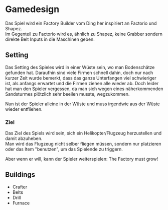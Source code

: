 # Gamedesign

Das Spiel wird ein Factory Builder vom Ding her inspiriert an Factorio und Shapez.  
Im Gegenteil zu Factorio wird es, ähnlich zu Shapez, keine Grabber sondern direkte Belt Inputs in die Maschinen geben.

## Setting

Das Setting des Spieles wird in einer Wüste sein, wo man Bodenschätze gefunden hat.
Daraufhin sind viele Firmen schnell dahin, doch nur nach kurzer Zeit wurde bemerkt,
dass das ganze Unterfangen viel schwieriger ist, als anfangs erwartet und die Firmen
ziehen alle wieder ab. Doch leider hat man den Spieler vergessen, da man sich wegen
eines näherkommenden Sandsturmes plötzlich sehr beeilen musste, wegzukommen.

Nun ist der Spieler alleine in der Wüste und muss irgendwie aus der Wüste wieder entfliehen.

### Ziel

Das Ziel des Spiels wird sein, sich ein Helikopter/Flugzeug herzustellen und damit abzuheben.  
Man wird das Flugzeug nicht selber fliegen müssen, sondern nur platzieren oder das
Item "benutzen", um das Spielende zu triggern.

Aber wenn er will, kann der Spieler weiterspielen: The Factory must grow!

## Buildings

- Crafter
- Belts
- Drill
- Furnace
